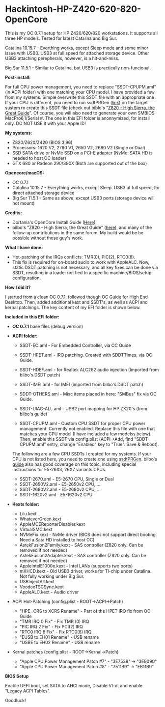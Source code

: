 # Hackintosh-HP-Z420-620-820-OpenCore

This is my OC 0.7.1 setup for HP Z420/620/820 workstations. It supports all three HP models. Tested for latest Catalina and Big Sur.

Catalina 10.15.7 - Everthing works, except Sleep mode and some minor issue with USB3. USB3 at full speed for attached storage device. Other USB3 attaching perepherals, however, is a hit-and-miss.

Big Sur 11.5.1 - Similar to Catalina, but USB3 is practically non-funcional.

**Post-install:** 

For full CPU power management, you need to replace "SSDT-CPUPM.aml" (in ACPI folder) with one matching your CPU model. I have provided a few from my systems. Simple overwrite this SSDT file with an appropriate one . If your CPU is different, you need to run ssdtPRGen ([link](https://github.com/Piker-Alpha/ssdtPRGen.sh)) on the target sustem ro create this SSDT file (check out biblo's "[Z820 - High Sierra, the Great Guide](https://www.insanelymac.com/forum/topic/335860-guide-2018-z820-high-sierra-the-great-guide-sucess/)". Of course, you will also need to generate your own SMBIOS MacPro6,1/Serial #. The one in this EFI folder is anonnymized, for install only. DO NOT USE it with your Apple ID!

**My systems:**

- Z820/Z620/Z420 (BIOS 3.96)
- Processors: 1620 V2, 2760 V1, 2650 V2, 2680 V2 (Single or Dual)
- SSD SATA drive or NvMe SSD on a PCI-E adapter (NvMe: SATA HD is needed to host OC loader)
- GTX 680 or Radeon 290/390X (Both are supported out of the box)
  
**Opencore/macOS:**

- OC 0.7.1
- Catalina 10.15.7 - Everything works, except Sleep. USB3 at full speed, for direct attached storage device 
- Big Sur 11.5.1 - Same as above, except USB3 ports (storage device will not mount)

**Credits:**

- Dortania's OpenCore Install Guide ([Here](https://dortania.github.io/OpenCore-Install-Guide/))
- bilbo's "Z820 - High Sierra, the Great Guide" ([here](https://www.insanelymac.com/forum/topic/335860-guide-2018-z820-high-sierra-the-great-guide-sucess/)), and many of the follow-up contributions in the same forum. My build would be be possible without those guy's work.

**What I have done:**

- Hot-patching of the IRQs conflicts: TMR(0), PIC(2), RTC0(8). 
- This fix is required for on-board audio to work with AppleALC. Now, static DSDT patching is not necessary, and all key fixes can be done via SSDT, resulting in a loader not tied to a specific machine/BIOS/setup configuration. 


**How I did it?**

I started from a clean OC 0.7.1, followed though OC Guide for High End Desktop. Then, added additional kext and SSDT's, as well as ACPI and kernal patchings. The key content of my EFI folder is shown below. 

**Included in this EFI folder:**

- **OC 0.7.1** base files (debug version)
- **ACPI folder:**
	- SSDT-EC.aml		- For Embedded Controller, via OC Guide
	- SSDT-HPET.aml		- IRQ patching. Created with SDDTTimes, via OC Guide.
	- SSDT-HDEF.aml		- for Realtek ALC262 audio injection (Imported from bilbo's DSDT patch)
	- SSDT-IMEI.aml		- for IMEI (imported from bilbo's DSDT patch)
	- SDDT-OTHERS.aml	- Misc items placed in here: "SMBus" fix via OC Guide. 
	- SSDT-UIAC-ALL.aml	- USB2 port mapping for HP ZX20's (from bilbo's guide)
	
	- SSDT-CPUPM.aml	- Custom CPU SSDT for proper CPU power management. Currently not enabled. Replace this file with one that matches your CPU model (I have included a few modelss below). Then, enable this SSDT via config.plist (ACPI->Add, find "SDDT-CPUPM.aml" entry, change "Enabled" key to "True". Save & Reboot).

	The following are a few CPU SSDTs I created for my systems. If your CPU is not listed here, you need to create one using [ssdtPRGen](https://github.com/Piker-Alpha/ssdtPRGen.sh). bilbo's [guide](https://www.insanelymac.com/forum/topic/335860-guide-2018-z820-high-sierra-the-great-guide-sucess/) also has good coverage on this topic, including special instructions for E5-26X3, 26X7 variants CPUs.
	- SSDT-2670.aml		- E5-2670 CPU, Single or Dual
	- SSDT-2650V2.aml	- E5-2650v2 CPU, ...
	- SSDT-2680V2.aml	- E5-2680v2 CPU, ...
	- SSDT-1620v2.aml	- E5-1620v2 CPU

	
- **Kexts folder:**
	- Lilu.kext
	- WhateverGreen.kext
	- AppleMCEReporterDisabler.kext
	- VirtualSMC.kext
	- NVMeFix.kext						- NvMe driver (BIOS does not support direct booting. Need a Sata HD installed to host OC)
	- AstekFusion2Family.kext			- SAS controller (Z820 only. Can be removed if not needed)
	- AstekFusion2Adapter.kext			- SAS controller (Z820 only. Can be removed if not needed)
	- AppleIntelE1000e.kext				- Intel LANs (supports two ports)
	- mXHCD.kext						- Old USB3 driver, works for TI-chip under Catalina. Not fully working under Big Sur.
	- USBInjectAll.kext
	- VoodooTSCSync.kext
	- AppleALC.kext						- Audio driver
	
- ACPI Hot-Patching (config.plist - ROOT->ACPI->Patch)
	- "HPE _CRS to XCRS Rename"			- Part of the HPET IRQ fix from OC Guide
	- "TMR IRQ 0 Fix"					- Fix TMR (0) IRQ
	- "PIC IRQ 2 Fix"					- Fix PCI(2) IRQ
	- "RTC0 IRQ 8 Fix"					- Fix RTC0(8) IRQ
	- "EUSB to EH01 Rename"				- USB rename
	- "USBE to EH02 Rename"				- USB rename

- Kernal patches (config.plist - ROOT->Kernal->Patch)
	- "Apple CPU Power Management Patch #7"		- "3E7538" -> "3E9090"
	- "Apple CPU Power Management Patch #8"		- "7511B9" -> "EB11B9"
	
	
**BIOS Setup**

Enable UEFI boot, set SATA to AHCI mode, Disable Vt-d, and enable "Legacy ACPI Tables".


Goodluck!

